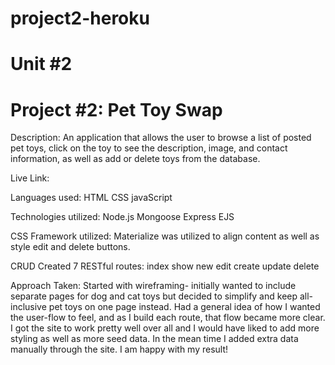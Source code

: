 # project2-heroku

# Unit #2

# Project #2: Pet Toy Swap

Description: An application that allows the user to browse a list of posted pet toys, click on the toy to see the description, image, and contact information, as well as add or delete toys from the database.

Live Link:

Languages used:
HTML
CSS
javaScript

Technologies utilized:
Node.js
Mongoose
Express
EJS

CSS Framework utilized:
Materialize was utilized to align content as well as style edit and delete buttons.


CRUD 
Created 7 RESTful routes:
index
show
new
edit
create
update
delete

Approach Taken:
Started with wireframing- initially wanted to include separate pages for dog and cat toys but decided to simplify and keep all-inclusive pet toys on one page instead. 
Had a general idea of how I wanted the user-flow to feel, and as I build each route, that flow became more clear.
I got the site to work pretty well over all and I would have liked to add more styling as well as more seed data. In the mean time I added extra data manually through the site. I am happy with my result!
